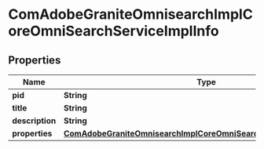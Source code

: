 

# ComAdobeGraniteOmnisearchImplCoreOmniSearchServiceImplInfo

## Properties

Name | Type | Description | Notes
------------ | ------------- | ------------- | -------------
**pid** | **String** |  |  [optional]
**title** | **String** |  |  [optional]
**description** | **String** |  |  [optional]
**properties** | [**ComAdobeGraniteOmnisearchImplCoreOmniSearchServiceImplProperties**](ComAdobeGraniteOmnisearchImplCoreOmniSearchServiceImplProperties.md) |  |  [optional]



